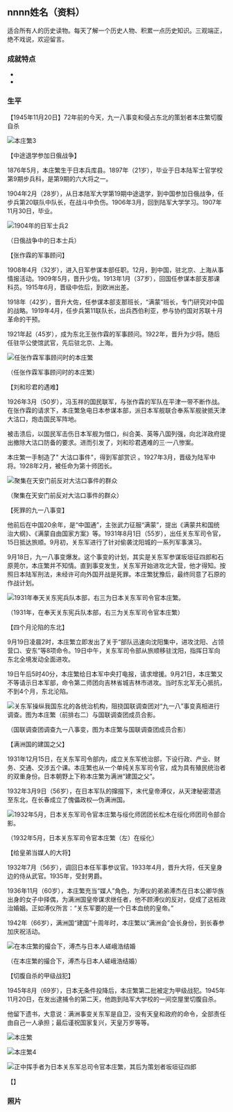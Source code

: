 ## nnnn姓名（资料）

适合所有人的历史读物。每天了解一个历史人物、积累一点历史知识。三观端正，绝不戏说，欢迎留言。  

### 成就特点

- ​
- ​


### 生平

【1945年11月20日】72年前的今天，九一八事变和侵占东北的策划者本庄繁切腹自杀

![本庄繁3](本庄繁3.jpg)

【中途退学参加日俄战争】

1876年5月，本庄繁生于日本兵库县。1897年（21岁），毕业于日本陆军士官学校第9期步兵科，是第9期的六大将之一。

1904年2月（28岁），从日本陆军大学第19期中途退学，到中国参加日俄战争，任步兵第20联队中队长，在战斗中负伤。1906年3月，回到陆军大学学习。1907年11月30日，毕业。

![1904年的日军士兵2](1904年的日军士兵2.jpg)

（日俄战争中的日本士兵）

【张作霖的军事顾问】

1908年4月（32岁），进入日军参谋本部任职。12月，到中国，驻北京、上海从事情报活动。1909年5月，晋升少佐。1913年1月（37岁），回国任参谋本部支那课科员。1915年6月，晋级中佐后，到欧洲出差。

1918年（42岁），晋升大佐，任参谋本部支那班长，“满蒙”班长，专门研究对中国的战略。1919年4月，任步兵第11联队长，出兵西伯利亚，参与协约国对苏联十月革命的干预。

1921年起（45岁），成为东北王张作霖的军事顾问。1922年，晋升为少将。随后任驻华公使馆武官，先后驻北京、上海。

![任张作霖军事顾问时的本庄繁](任张作霖军事顾问时的本庄繁.jpg)

（任张作霖军事顾问时的本庄繁）

【刘和珍君的遇难】

1926年3月（50岁），冯玉祥的国民联军，与张作霖的军队在平津一带不断作战。在张作霖的请求下，本庄繁急电日本参谋本部，派日本军舰联合奉系军舰驶抵天津大沽口，炮击国民军阵地。

被击溃后，以国民军击伤日本军舰为借口，纠合美、英等八国列强，向北洋政府提出撤除大沽口防备的要求。进而引发了，刘和珍君遇难的三·一八惨案。

本庄繁一手制造了" 大沽口事件"，得到军部赏识 。1927年3月，晋级为陆军中将。1928年2月，被任命为第十师团长。

![聚集在天安门前反对大沽口事件的群众](聚集在天安门前反对大沽口事件的群众.jpeg)

（聚集在天安门前反对大沽口事件的群众）

【死罪的九一八事变】

他前后在中国20余年，是“中国通”，主张武力征服“满蒙”，提出《满蒙共和国统治大纲》、《满蒙自由国家方案》等。1931年8月1日（55岁），出任关东军司令官，15日抵达旅顺。9月初，关东军进行了针对偷袭沈阳城的一系列军事演习。

9月18日，九一八事变爆发。这个事变的计划，其实是关东军参谋坂垣征四郎和石原莞尔，本庄繁并不知情。直到事变发生，关东军开始进攻北大营，他才得知。按照日本陆军刑法，未经许可向外国开战是死罪。本庄繁犹豫后，最终同意了石原的作战计划。

![1931年奉天关东宪兵队本部，右三为日本关东军司令官本庄繁。](1931年奉天关东宪兵队本部，右三为日本关东军司令官本庄繁。.jpeg)

（1931年，在奉天关东宪兵队本部，右三为关东军司令官本庄繁）

【四个月沦陷的东北】

9月19日凌晨2时，本庄繁立即发出了关于“部队迅速向沈阳集中，进攻沈阳、占领营口、安东”等8项命令。19日中午，关东军司令部从旅顺移驻沈阳，指挥日军向东北全境发动全面进攻。

19日午后5时40分，本庄繁给日本军中央打电报，请求增援。9月21日，本庄繁又不等请示日本军部，命令第二师团向吉林省城吉林市进攻。当时东北军无心抵抗，不到4个月，东北沦陷。

![关东军操纵我国东北的各统治机构，阻挠国联调查团对“九一八”事变真相进行调查。图为本庄繁（前排右二）与国联调查团成员合影。](关东军操纵我国东北的各统治机构，阻挠国联调查团对“九一八”事变真相进行调查。图为本庄繁（前排右二）与国联调查团成员合影。.jpg)

（国联调查团调查九一八事变，图为本庄繁与国联调查团成员合影）

【满洲国的建国之父】

1931年12月15日，在关东军司令部内，成立关东军统治部，下设行政、产业、财务、交通、交涉五个课。本庄繁也从一个单纯关东军司令官，成为具有殖民统治者的双重身份。日本朝野上下称本庄繁为满洲“建国之父”。

1932年3月9日（56岁），在日本军队的撺掇下，末代皇帝溥仪，从天津秘密潜逃至东北，在长春成立了傀儡政权—伪满洲国。

![1932年5月，日本关东军司令官本庄繁与绥化师团团长松木在绥化师团司令部合影。](1932年5月，日本关东军司令官本庄繁与绥化师团团长松木在绥化师团司令部合影。.jpg)

（1932年5月，日本关东军司令官本庄繁（左）在绥化）

【给皇弟当媒人的大将】

1932年7月（56岁），调回日本任军事参议官。1933年4月，晋升大将，任天皇身边的侍从武官。1935年，受封男爵。

1936年11月（60岁），本庄繁充当“媒人”角色，为溥仪的弟弟溥杰在日本公卿华族出身的女子中择偶，为满洲国皇帝谋求继任者，他不顾溥仪的反对，促成了这桩政治婚姻。正如溥仪所言：“关东军要的是一个日本血统的皇帝。” 

1942年（66岁），满洲国“建国”十周年时，本庄繁以“满洲会”会长身份，到长春参加庆祝活动。

![在本庄繁的撮合下，溥杰与日本人嵯峨浩结婚](在本庄繁的撮合下，溥杰与日本人嵯峨浩结婚.jpeg)

（在本庄繁的撮合下，溥杰与日本人嵯峨浩结婚）

【切腹自杀的甲级战犯】

1945年8月（69岁），日本无条件投降后，本庄繁第二批被定为甲级战犯。1945年11月20日，在发出逮捕令的第二天，他跑到陆军大学校的一间空屋里切腹自杀。

他留下遗书，大意说：满洲事变关东军是自卫，没有天皇和政府的命令，全部责任由自己一人承担；最后谨祝国家复兴，天皇万岁等等。

![本庄繁](本庄繁.jpg)











![本庄繁4](本庄繁4.jpeg)





![正中挥手者为日本关东军总司令官本庄繁，其后为策划者坂垣征四郎](正中挥手者为日本关东军总司令官本庄繁，其后为策划者坂垣征四郎.jpg)



【】

### 照片

